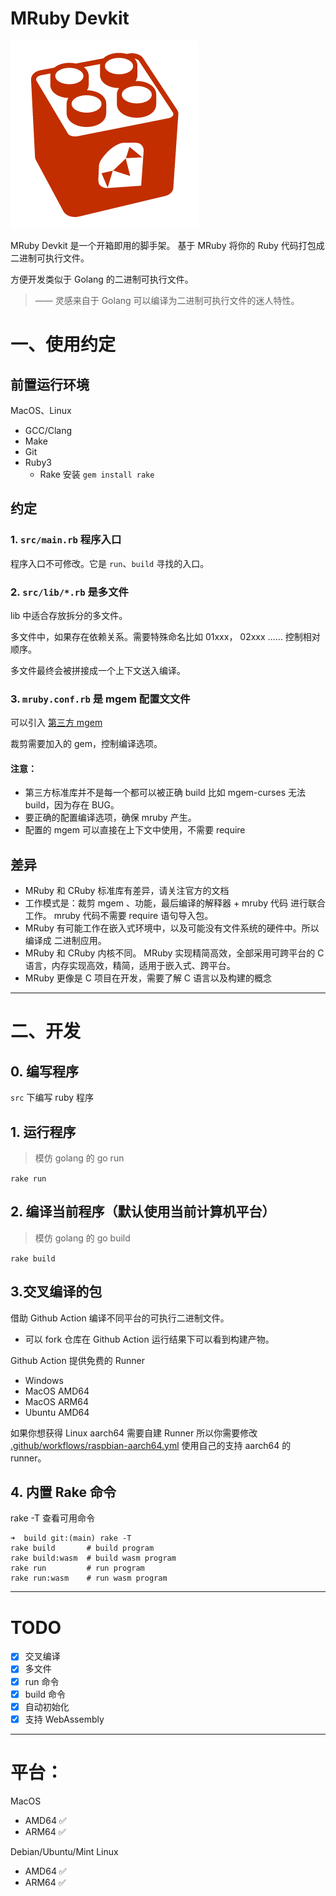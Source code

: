 # MRuby Devkit

![mruby](./doc/logo.png)

MRuby Devkit 是一个开箱即用的脚手架。 基于 MRuby 将你的 Ruby 代码打包成 二进制可执行文件。

方便开发类似于 Golang 的二进制可执行文件。

> —— 灵感来自于 Golang 可以编译为二进制可执行文件的迷人特性。

# 一、使用约定

## 前置运行环境

MacOS、Linux

- GCC/Clang
- Make
- Git
- Ruby3
  - Rake 安装 `gem install rake`

## 约定

### 1. `src/main.rb` 程序入口

程序入口不可修改。它是 `run`、`build` 寻找的入口。

### 2. `src/lib/*.rb` 是多文件

lib 中适合存放拆分的多文件。

多文件中，如果存在依赖关系。需要特殊命名比如 01xxx， 02xxx …… 控制相对顺序。

多文件最终会被拼接成一个上下文送入编译。

### 3. `mruby.conf.rb` 是 mgem 配置文文件

可以引入 [第三方 mgem ](https://mruby.org/libraries/)

裁剪需要加入的 gem，控制编译选项。

#### 注意：

- 第三方标准库并不是每一个都可以被正确 build 比如 mgem-curses 无法 build，因为存在 BUG。
- 要正确的配置编译选项，确保 mruby 产生。
- 配置的 mgem 可以直接在上下文中使用，不需要 require

## 差异

- MRuby 和 CRuby 标准库有差异，请关注官方的文档
- 工作模式是：裁剪 mgem 、功能，最后编译的解释器 + mruby 代码 进行联合工作。 mruby 代码不需要 require 语句导入包。
- MRuby 有可能工作在嵌入式环境中，以及可能没有文件系统的硬件中。所以编译成 二进制应用。
- MRuby 和 CRuby 内核不同。 MRuby 实现精简高效，全部采用可跨平台的 C 语言，内存实现高效，精简，适用于嵌入式、跨平台。
- MRuby 更像是 C 项目在开发，需要了解 C 语言以及构建的概念

---

# 二、开发

## 0. 编写程序

`src` 下编写 ruby 程序

## 1. 运行程序

> 模仿 golang 的 go run

`rake run`

## 2. 编译当前程序（默认使用当前计算机平台）

> 模仿 golang 的 go build

`rake build`

## 3.交叉编译的包

借助 Github Action 编译不同平台的可执行二进制文件。

- 可以 fork 仓库在 Github Action 运行结果下可以看到构建产物。

Github Action 提供免费的 Runner
* Windows
* MacOS AMD64
* MacOS ARM64
* Ubuntu AMD64

如果你想获得 Linux aarch64 需要自建 Runner
所以你需要修改 [.github/workflows/raspbian-aarch64.yml](https://github.com/Mark24Code/mruby-devkit/blob/main/.github/workflows/raspbian-aarch64.yml) 使用自己的支持 aarch64 的runner。



## 4. 内置 Rake 命令

rake -T 查看可用命令

```
➜  build git:(main) rake -T
rake build       # build program
rake build:wasm  # build wasm program
rake run         # run program
rake run:wasm    # run wasm program
```

---

# TODO

- [x] 交叉编译
- [x] 多文件
- [x] run 命令
- [x] build 命令
- [x] 自动初始化
- [x] 支持 WebAssembly

---

# 平台：

MacOS

- AMD64 ✅
- ARM64 ✅

Debian/Ubuntu/Mint Linux

- AMD64 ✅
- ARM64 ✅

